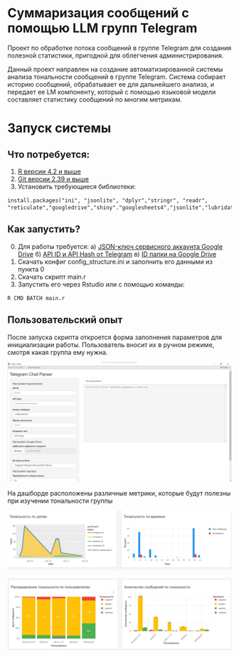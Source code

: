 

# Суммаризация сообщений с помощью LLM групп Telegram

Проект по обработке потока сообщений в группе Telegram для создания
полезной статистики, пригодной для облегчения администрирования.

Данный проект направлен на создание автоматизированной системы анализа
тональности сообщений в группе Telegram. Система собирает историю
сообщений, обрабатывает ее для дальнейшего анализа, и передает ее LM
компоненту, который с помощью языковой модели составляет статистику
сообщений по многим метрикам.

# Запуск системы

## Что потребуется:

1.  [R версии 4.2 и выше](https://www.r-project.org/)
2.  [Git версии 2.39 и выше](https://git-scm.com)
3.  Установить требующиеся библиотеки:

<!-- -->

    install.packages("ini", "jsonlite", "dplyr","stringr", "readr", "reticulate","googledrive","shiny"."googlesheets4","jsonlite","lubridate")

## Как запустить?

0.  Для работы требуется:
    a) [JSON-ключ сервисного аккаунта Google Drive](https://console.cloud.google.com/)
    б) [API ID и API Hash от Telegram](https://my.telegram.org/)
    в) [ID папки на Google Drive](https://drive.google.com/drive/)
1.  Скачать конфиг config_structure.ini и заполнить его данными из пункта 0
2.  Скачать скрипт main.r
3.  Запустить его через Rstudio или с помощью команды:

<!-- -->

    R CMD BATCH main.r
    
## Пользовательский опыт
После запуска скрипта откроется форма заполнения параметров для инициализации работы. Пользователь вносит их в ручном режиме, смотря какая группа ему нужна.

![](/img/1.jpg)

На дашборде расположены различные метрики, которые будут полезны при изучении тональности группы

![](/img/2.jpg)

![](/img/3.jpg)
